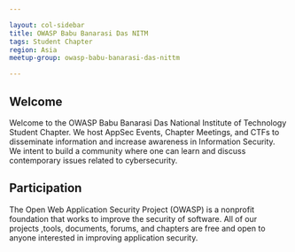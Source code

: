 ```yaml
---

layout: col-sidebar
title: OWASP Babu Banarasi Das NITM
tags: Student Chapter
region: Asia
meetup-group: owasp-babu-banarasi-das-nittm

---
```



## Welcome
Welcome to the OWASP Babu Banarasi Das National Institute of Technology Student Chapter. We host AppSec Events, Chapter Meetings, and CTFs to disseminate information and increase awareness in Information Security. We intent to build a community where one can learn and discuss contemporary issues related to cybersecurity.

## Participation
The Open Web Application Security Project (OWASP) is a nonprofit foundation that works to improve the security of software. All of our projects ,tools, documents, forums, and chapters are free and open to anyone interested in improving application security.
